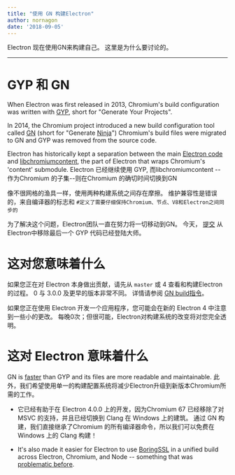 ```yaml
---
title: "使用 GN 构建Electron"
author: nornagon
date: '2018-09-05'
---
```


Electron 现在使用GN来构建自己。 这里是为什么要讨论的。

---

# GYP 和 GN

When Electron was first released in 2013, Chromium's build configuration was written with [GYP][], short for "Generate Your Projects".

In 2014, the Chromium project introduced a new build configuration tool called [GN][] (short for "Generate [Ninja][]") Chromium's build files were migrated to GN and GYP was removed from the source code.

Electron has historically kept a separation between the main [Electron code][] and [libchromiumcontent][], the part of Electron that wraps Chromium's 'content' submodule. Electron 已经继续使用 GYP, 而libchromiumcontent -- 作为Chromium 的子集--则在Chromium 的确切时间切换到GN

像不很网格的渔具一样，使用两种构建系统之间存在摩擦。 维护兼容性是错误的，来自编译器的标志和 `#定义了需要仔细保持Chromium、节点、V8和Electron之间同步的`

为了解决这个问题，Electron团队一直在努力将一切移动到GN。 今天， [提交](https://github.com/electron/electron/pull/14097) 从Electron中移除最后一个 GYP 代码已经登陆大师。

# 这对您意味着什么

如果您正在对 Electron 本身做出贡献，请先从 `master` 或 4 查看和构建Electron 的过程。 0 与 3.0.0 及更早的版本非常不同。 详情请参阅 [GN build指令](https://github.com/electron/electron/blob/master/docs/development/build-instructions-gn.md)。

如果您正在使用 Electron 开发一个应用程序，您可能会在新的 Electron 4 中注意到一些小的更改。 每晚0次；但很可能，Electron对构建系统的改变将对您完全透明。

# 这对 Electron 意味着什么

GN is [faster](https://chromium.googlesource.com/chromium/src/tools/gn/+/48062805e19b4697c5fbd926dc649c78b6aaa138/README.md) than GYP and its files are more readable and maintainable. 此外，我们希望使用单一的构建配置系统将减少Electron升级到新版本Chromium所需的工作。

 * 它已经有助于在 Electron 4.0.0 上的开发，因为Chromium 67 已经移除了对 MSVC 的支持，并且已经切换到 Clang 在 Windows 上的建筑。 通过 GN 构建，我们直接继承了Chromium 的所有编译器命令，所以我们可以免费在 Windows 上的 Clang 构建！

 * It's also made it easier for Electron to use [BoringSSL][] in a unified build across Electron, Chromium, and Node -- something that was [problematic before](https://electronjs.org/blog/electron-internals-using-node-as-a-library#shared-library-or-static-library).


[BoringSSL]: https://boringssl.googlesource.com/boringssl/
[Electron code]: https://github.com/electron/electron
[GN]: https://gn.googlesource.com/gn/
[GYP]: https://gyp.gsrc.io/
[Ninja]: https://ninja-build.org/
[libchromiumcontent]: https://github.com/electron/libchromiumcontent
